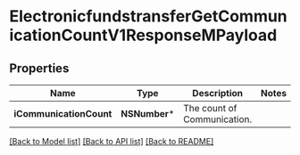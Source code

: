 # ElectronicfundstransferGetCommunicationCountV1ResponseMPayload

## Properties
Name | Type | Description | Notes
------------ | ------------- | ------------- | -------------
**iCommunicationCount** | **NSNumber*** | The count of Communication. | 

[[Back to Model list]](../README.md#documentation-for-models) [[Back to API list]](../README.md#documentation-for-api-endpoints) [[Back to README]](../README.md)


